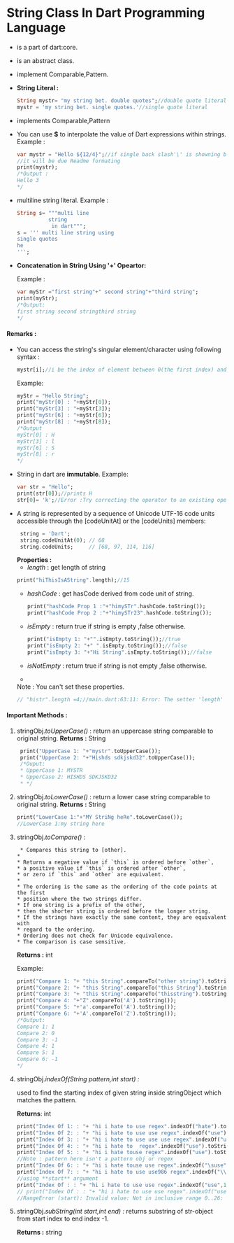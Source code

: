 #  String Class In Dart Programming Language
- is a part of dart:core.

- is an abstract class.
  
- implement Comparable,Pattern.
- **String Literal :**
    ```dart
  String mystr= "my string bet. double quotes";//double quote literal
  mystr = 'my string bet. single quotes.'//single quote literal
    ```
- implements Comparable,Pattern
- You can use **$**
  to interpolate the value of Dart expressions within strings.
  Example :
  ```dart
  var mystr = "Hello ${12/4}";//if single back slash'\' is showning before $ ignore it
  //it will be due Readme formating    
  print(mystr);
  /*Output :
  Hello 3
  */
  ```
- multiline string literal.
  Example :
    ```dart
    String s= """multi line 
              string
               in dart""";
    s = ''' multi line string using
    single quotes
    he
    ''';
    ```
- **Concatenation in String Using '+' Opeartor:**

    Example :
    ```dart
  var myStr ="first string"+" second string"+"third string";
  print(myStr);
  /*Output:
  first string second stringthird string
  */  
  ```
  
#### Remarks :
- You can access the string's singular element/character using 
    following syntax :
  ```dart
  mystr[i];//i be the index of element between 0(the first index) and length of string
  ```
  Example:
    ```dart
  myStr = "Hello String";
  print("myStr[0] : "+myStr[0]);
  print("myStr[3] : "+myStr[3]);
  print("myStr[6] : "+myStr[6]);
  print("myStr[8] : "+myStr[8]);
  /*Output
    myStr[0] : H
    myStr[3] : l
    myStr[6] : S
    myStr[8] : r
  */  
  ```
- String in dart are **immutable**.
    Example:
  ```dart
  var str = "Hello";
  print(str[0]);//prints H
  str[0]= 'k';//Error :Try correcting the operator to an existing operator, or defining a '[]=' operator.
  ```
- A string is represented by a sequence of Unicode UTF-16 code units
 accessible through the [codeUnitAt] or the [codeUnits] members:
    ```dart
     string = 'Dart';
     string.codeUnitAt(0); // 68
     string.codeUnits;     // [68, 97, 114, 116]
    ```
  **Properties :**
    - _length_ : get length of string 
    ```dart
    print("hiThisIsAString".length);//15
   ```
  - _hashCode_ : get hasCode derived from code unit of string.
    ```dart
    print("hashCode Prop 1 :"+"himySTr".hashCode.toString());
    print("hashCode Prop 2 :"+"himySTr23".hashCode.toString());
    ```
    
  - _isEmpty_ : return true if string is empty ,false otherwise.
    ```dart
    print("isEmpty 1: "+"".isEmpty.toString());//true
    print("isEmpty 2: "+" ".isEmpty.toString());//false
    print("isEmpty 3: "+"Hi String".isEmpty.toString());//false
    ```
    
  - _isNotEmpty_ : return true if string is not empty ,false otherwise.
    
  - 
   Note : You can't set these properties.
    ```dart
  // "histr".length =4;//main.dart:63:11: Error: The setter 'length' isn't defined for the class 'String'.  
  ```
#### Important Methods :
1. stringObj._toUpperCase()_ : return an uppercase string comparable to original string.
   **Returns :** String
   ```dart
    print("UpperCase 1: "+"mystr".toUpperCase());
    print("UpperCase 2: "+"Hishds sdkjskd32".toUpperCase());
    /*Ouput:
    * UpperCase 1: MYSTR
    * UpperCase 2: HISHDS SDKJSKD32
    * */
   ```
2. stringObj._toLowerCase()_ : return a lower case string comparable to original string.
   **Returns :** String
   ```dart
   print("LowerCase 1:"+"MY StriNg heRe".toLowerCase());
   //LowerCase 1:my string here
   ```
   
3. stringObj._toCompare()_ :
   ```
    * Compares this string to [other].
   *
   * Returns a negative value if `this` is ordered before `other`,
   * a positive value if `this` is ordered after `other`,
   * or zero if `this` and `other` are equivalent.
   *
   * The ordering is the same as the ordering of the code points at the first
   * position where the two strings differ.
   * If one string is a prefix of the other,
   * then the shorter string is ordered before the longer string.
   * If the strings have exactly the same content, they are equivalent with
   * regard to the ordering.
   * Ordering does not check for Unicode equivalence.
   * The comparison is case sensitive.
   ```
   **Returns :** int
   
    Example:
    ```dart
    print("Compare 1: "+ "this String".compareTo("other string").toString());
    print("Compare 2: "+ "this String".compareTo("this String").toString());
    print("Compare 3: "+ "this String".compareTo("thisstring").toString());
    print("Compare 4: "+"Z".compareTo('A').toString());
    print("Compare 5: "+'a'.compareTo('A').toString());
    print("Compare 6: "+'A'.compareTo('Z').toString());
   /*Output:
    Compare 1: 1
    Compare 2: 0
    Compare 3: -1
    Compare 4: 1
    Compare 5: 1
    Compare 6: -1
   */ 
    ```
   
4. stringObj._indexOf(String pattern,int start) :_
    
    used to find the starting index of given string inside stringObject which matches
     the pattern.
   
   **Returns**: int
    ```dart
    print("Index Of 1: : "+ "hi i hate to use regex".indexOf("hate").toString());
    print("Index Of 2: : "+ "hi i hate to use use regex".indexOf("use").toString());
    print("Index Of 3: : "+ "hi i hate to use use use regex".indexOf("use").toString());
    print("Index Of 4: : "+ "hi i hate to  regex".indexOf("use").toString());
    print("Index Of 5: : "+ "hi i hate touse regex".indexOf("use").toString());
    //Note : pattern here isn't a pattern obj or regex
    print("Index Of 6: : "+ "hi i hate touse use regex".indexOf("\suse").toString());
    print("Index Of 7: : "+ "hi i hate to use use986 regex".indexOf("\\suse\\s").toString());
    //using **start** argument
    print("Index Of : : "+ "hi i hate to use use regex".indexOf("use",14).toString());
    // print("Index Of : : "+ "hi i hate to use use regex".indexOf("use",-3).toString());
    //RangeError (start): Invalid value: Not in inclusive range 0..26: -3

    ```

5. stringObj._subString(int start,int end) :_
 returns substring of str-object from start index to end index -1.
   
    **Returns :** string 
   